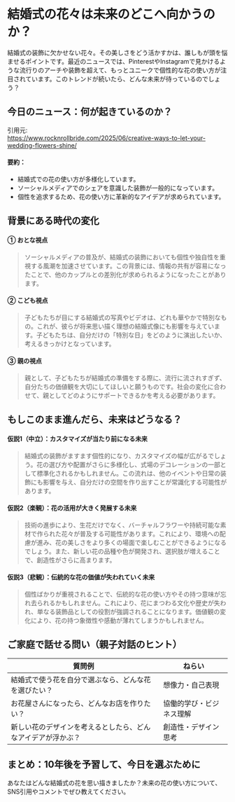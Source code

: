 # 結婚式の花々は未来のどこへ向かうのか？

結婚式の装飾に欠かせない花々。その美しさをどう活かすかは、誰しもが頭を悩ませるポイントです。最近のニュースでは、PinterestやInstagramで見かけるような流行りのアーチや装飾を超えて、もっとユニークで個性的な花の使い方が注目されています。このトレンドが続いたら、どんな未来が待っているのでしょう？

## 今日のニュース：何が起きているのか？
引用元:  
https://www.rocknrollbride.com/2025/06/creative-ways-to-let-your-wedding-flowers-shine/

#### 要約：
- 結婚式での花の使い方が多様化しています。
- ソーシャルメディアでのシェアを意識した装飾が一般的になっています。
- 個性を追求するため、花の使い方に革新的なアイデアが求められています。

## 背景にある時代の変化

#### ① おとな視点
> ソーシャルメディアの普及が、結婚式の装飾においても個性や独自性を重視する風潮を加速させています。この背景には、情報の共有が容易になったことで、他のカップルとの差別化が求められるようになったことがあります。

#### ② こども視点
> 子どもたちが目にする結婚式の写真やビデオは、どれも華やかで特別なもの。これが、彼らが将来思い描く理想の結婚式像にも影響を与えています。子どもたちは、自分だけの「特別な日」をどのように演出したいか、考えるきっかけとなっています。

#### ③ 親の視点
> 親として、子どもたちが結婚式の準備をする際に、流行に流されすぎず、自分たちの価値観を大切にしてほしいと願うものです。社会の変化に合わせて、親としてどのようにサポートできるかを考える必要があります。

## もしこのまま進んだら、未来はどうなる？

#### 仮説1（中立）：カスタマイズが当たり前になる未来  
> 結婚式の装飾がますます個性的になり、カスタマイズの幅が広がるでしょう。花の選び方や配置がさらに多様化し、式場のデコレーションの一部として標準化されるかもしれません。この流れは、他のイベントや日常の装飾にも影響を与え、自分だけの空間を作り出すことが常識化する可能性があります。

#### 仮説2（楽観）：花の活用が大きく発展する未来  
> 技術の進歩により、生花だけでなく、バーチャルフラワーや持続可能な素材で作られた花々が普及する可能性があります。これにより、環境への配慮が進み、花の美しさをより多くの場面で楽しむことができるようになるでしょう。また、新しい花の品種や色が開発され、選択肢が増えることで、創造性がさらに高まります。

#### 仮説3（悲観）：伝統的な花の価値が失われていく未来  
> 個性ばかりが重視されることで、伝統的な花の使い方やその持つ意味が忘れ去られるかもしれません。これにより、花にまつわる文化や歴史が失われ、単なる装飾品としての役割が強調されることになります。価値観の変化により、花の持つ象徴性や感動が薄れてしまうかもしれません。

## ご家庭で話せる問い（親子対話のヒント）

| 質問例 | ねらい |
| --- | --- |
| 結婚式で使う花を自分で選ぶなら、どんな花を選びたい？ | 想像力・自己表現 |
| お花屋さんになったら、どんなお店を作りたい？ | 協働的学び・ビジネス理解 |
| 新しい花のデザインを考えるとしたら、どんなアイデアが浮かぶ？ | 創造性・デザイン思考 |

## まとめ：10年後を予習して、今日を選ぶために
あなたはどんな結婚式の花を思い描きましたか？未来の花の使い方について、SNS引用やコメントでぜひ教えてください。